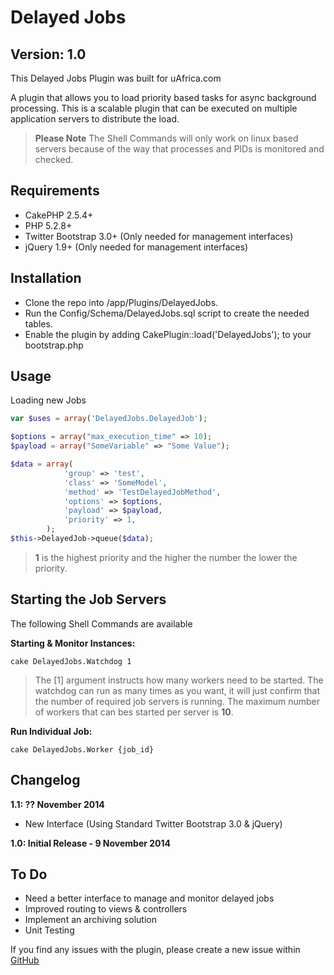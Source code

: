 Delayed Jobs
=================

Version: 1.0
------------

This Delayed Jobs Plugin was built for uAfrica.com

A plugin that allows you to load priority based tasks for async background processing. This is a scalable plugin that can be executed on multiple application servers to distribute the load.

> **Please Note** The Shell Commands will only work on linux based servers because of the way that processes and PIDs is monitored and checked.
 
Requirements
------------

* CakePHP 2.5.4+
* PHP 5.2.8+
* Twitter Bootstrap 3.0+ (Only needed for management interfaces)
* jQuery 1.9+ (Only needed for management interfaces)

Installation
------------

* Clone the repo into /app/Plugins/DelayedJobs.
* Run the Config/Schema/DelayedJobs.sql script to create the needed tables.
* Enable the plugin by adding CakePlugin::load('DelayedJobs'); to your bootstrap.php

Usage
-------------

Loading new Jobs

```php
var $uses = array('DelayedJobs.DelayedJob');

$options = array("max_execution_time" => 10);
$payload = array("SomeVariable" => "Some Value");

$data = array(
            'group' => 'test',
            'class' => 'SomeModel',
            'method' => 'TestDelayedJobMethod',
            'options' => $options,
            'payload' => $payload,
            'priority' => 1,
        );
$this->DelayedJob->queue($data);
```

> **1** is the highest priority and the higher the number the lower the
> priority.

Starting the Job Servers
------------------------
The following Shell Commands are available

**Starting & Monitor Instances:**

    cake DelayedJobs.Watchdog 1

> The [1] argument instructs how many workers need to be started. The
> watchdog can run as many times as you want, it will just confirm that
> the number of required job servers is running. The maximum number of
> workers that can bes started per server is **10**.

**Run Individual Job:**

    cake DelayedJobs.Worker {job_id}

Changelog
-----

**1.1: ?? November 2014**
* New Interface (Using Standard Twitter Bootstrap 3.0 & jQuery)

**1.0: Initial Release - 9 November 2014**

To Do
-----

* Need a better interface to manage and monitor delayed jobs
* Improved routing to views & controllers
* Implement an archiving solution
* Unit Testing

If you find any issues with the plugin, please create a new issue within [GitHub](https://github.com/uafrica/delayed-jobs/issues)